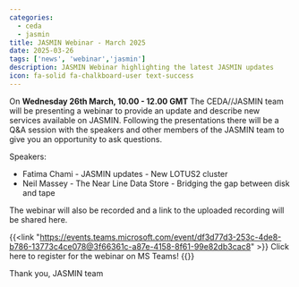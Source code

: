 ```yaml
---
categories:
  - ceda
  - jasmin
title: JASMIN Webinar - March 2025
date: 2025-03-26
tags: ['news', 'webinar','jasmin']
description: JASMIN Webinar highlighting the latest JASMIN updates 
icon: fa-solid fa-chalkboard-user text-success
---
```


On **Wednesday 26th March, 10.00 - 12.00 GMT** The CEDA//JASMIN team will be presenting a webinar to provide an update and describe new services available on JASMIN. Following the presentations there will be a Q&A session with the speakers and other members of the JASMIN team to give you an opportunity to ask questions.

Speakers:

- Fatima Chami - JASMIN updates - New LOTUS2 cluster
- Neil Massey - The Near Line Data Store - Bridging the gap between disk and tape

The webinar will also be recorded and a link to the uploaded recording will be shared here.

{{<link "https://events.teams.microsoft.com/event/df3d77d3-253c-4de8-b786-13773c4ce078@3f66361c-a87e-4158-8f61-99e82db3cac8" >}} Click here to register for the webinar on MS Teams! {{</link>}}

Thank you,
JASMIN team
